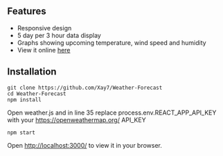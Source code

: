 ## Features

* Responsive design
* 5 day per 3 hour data display
* Graphs showing upcoming temperature, wind speed and humidity
* View it online [here](https://weather-forecast-fe821.firebaseapp.com/)

## Installation



```
git clone https://github.com/Xay7/Weather-Forecast
cd Weather-Forecast
npm install
```
Open weather.js and in line 35 replace process.env.REACT_APP_API_KEY with your https://openweathermap.org/ API_KEY
```
npm start
```

Open [http://localhost:3000/](www.localhost) to view it in your browser.
